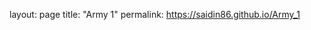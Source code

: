layout: page
title: "Army 1"
permalink: https://saidin86.github.io/Army_1

<html>
    <head>
        <meta name="viewport" content="width=670"> 
        <style>

            body.battlescribe {
                margin: 0px;
                padding: 0px;
                border-width: 0px;
            }

            div.battlescribe {
                margin-top: 0px;
                margin-bottom: 0px;
                margin-left: auto;
                margin-right: auto;
                padding: 8px;
                border-width: 0px;
                
                font-family: sans-serif;
                font-size: 12px;
                color: #444444;
                text-align: left;
            }

            div.battlescribe h1,
            div.battlescribe h2,
            div.battlescribe h3,
            div.battlescribe h4 {
                margin: 0px;
                padding: 0px;
                border-width: 0px;
            }

            div.battlescribe h1 {
                margin: 8px 0px 0px 0px;
                
                font-size: 16px;
            }

            div.battlescribe h2 {
                font-size: 15px;
            }

            div.battlescribe h3 {
                font-size: 14px;
            }

            div.battlescribe h4 {
                font-size: 13px;
            }

            div.battlescribe div.summary {
                margin: 16px 0px 0px 0px;
                padding: 0px;
                border-width: 0px;
            }

            div.battlescribe ul {
                margin: 0px 0px 0px 16px;
                padding: 0px;
                border-width: 0px;
                
                list-style-image: none;
                list-style-position: outside;
                list-style-type: none;
            }

            div.battlescribe li {
                margin: 8px 0px 0px 0px;
                padding: 0px;
                border-width: 0px;
            }

            div.battlescribe li.force {
                margin: 24px 0px 0px 0px;
                padding: 0px;
                border-width: 0px;
            }

            div.battlescribe li.category {
                margin: 16px 0px 0px 0px;
                padding: 0px;
                border-width: 0px;
            }

            div.battlescribe li.rootselection {
                margin: 16px 0px 0px 0px;
                padding: 8px;
                border-width: 1px;
                border-style: solid;
                border-color: #BBBBBB;
                
                page-break-inside: avoid;
            }

            div.battlescribe p {
                margin: 4px 0px 0px 16px;
                padding: 0px;
                border-width: 0px;
                
                font-size: 12px;
            }

            div.battlescribe p.category-names {
            }

            div.battlescribe p.rule-names {
            }

            div.battlescribe p.profile-names {
            }

            div.battlescribe table {
                margin: 8px 0px 0px 16px;
                padding: 0px;
                border-collapse: collapse;
                
                font-size: 12px;
                color: #444444;
                
                page-break-inside: avoid;
            }

            div.battlescribe tr {
                border-width: 1px;
                border-style: solid;
                border-color: #BBBBBB;
            }

            div.battlescribe th {
                padding: 4px;
                margin: 0px;
                border-width: 0px;
                
                font-weight: bold;
                text-align: left;
            }

            div.battlescribe td {
                padding: 4px;
                margin: 0px;
                border-width: 0px;
                
                text-align: left;
            }

            div.battlescribe td.profile-name {
                font-weight: bold;
            }

            div.battlescribe td.statistic-name {
                font-weight: bold;
            }

            div.battlescribe table.statistics {
            }

            div.battlescribe table.statistics tr.subtotal {
                font-weight: bold;
            }

            div.battlescribe table.statistics tr.total {
                font-size: 13px;
                font-weight: bold;
            }

            div.battlescribe table.statistics th {
                border-width: 1px;
                border-style: solid;
                border-color: #BBBBBB;
                
                font-size: 13px;
                text-align: right;
            }

            div.battlescribe table.statistics th.center {
                text-align: center;
            }

            div.battlescribe table.statistics td {
                border-width: 1px;
                border-style: solid;
                border-color: #BBBBBB;
                
                text-align: right;
            }

            div.battlescribe span.bold {
                font-weight: bold;
            }

            div.battlescribe span.italic {
                font-style: italic;
            }

            div.battlescribe span.caps {
                font-variant: small-caps;
            }
        </style>

    </head>
    <body class="battlescribe">
        <div class="battlescribe">
            <h1>40k party army2 (Warhammer 40,000 9th Edition) [-2CP]</h1>
            <ul>
            <li class="force">
                <h2>Patrol Detachment -2CP (Imperium - Adeptus Custodes) [-2CP]</h2>
                <ul>
                    <li class="category">
                        <h3>Configuration [-2CP]</h3>
                        <ul>
                            <li class="rootselection">
                                <h4>Detachment Command Cost [-2CP]</h4>
                                <p class="category-names">
                                    <span class="bold">Categories:</span> <span class="caps">Configuration</span>
                                </p>

                            </li>
                            <li class="rootselection">
                                <h4>Detachment Type / Shield Host</h4>
                                <p>
                                    <span class="bold">Selections:</span> Adeptus Custodes, Emperor's Chosen
                                </p>
                                <p class="category-names">
                                    <span class="bold">Categories:</span> <span class="caps">Configuration, Faction: Emperor's Chosen</span>
                                </p>
                                <p class="rule-names">
                                    <span class="bold">Rules:</span> <span class="italic">Adeptus Custodes, Emperor's Legion, Host of Heroes, Shield Host Fighting Style, Watchers of the Throne</span>
                                </p>
                                <p class="profile-names">
                                    <span class="bold">Abilities:</span> <span class="italic">Shield Host Fighting Style: Magna Imperator</span>
                                </p>
                                    <br>
                                    <table cellspacing="-1">
                                        <tr>
                                            <th>Abilities</th>
                                            <th>Description</th>
                                            <th>Ref</th>
                                        </tr>
                                        <tr>
                                            <td class="profile-name">Shield Host Fighting Style: Magna Imperator</td>
                                            <td>Trait 1: Each time a unit with this trait is selected to shoot or fight, you can re-roll one hit roll or one wound roll when resolving that unit's attacks.<br/>
                                            Trait 2: Each time a model in a unit with this trait would lose a wound as a result of a mortal wound, roll one D6: on a 4+, that wound is not lost.<br/>
                                            <br/>
                                            Martial Ka'tah: Rendax</td>
                                            <td>
                                                Codex: Adeptus Custodes p54
                                            </td>
                                        </tr>
                                    </table>

                            </li>
                        </ul>
                    </li>

                </ul>
            </li>

            </ul>



            <div class="summary">
                <h2>Selection Rules</h2>
                <p>
                    <span class="bold">Adeptus Custodes:</span>
                     - ADEPTUS CUSTODES Deatchments gain the Emperor's Legion, Host of Heroes and Watchers of the Throne abilities.<br/>
                    - ADEPTUS CUSTODES units in ADEPTUS CUSTODES Detachments gain the Shield Host Fighting Style ability.<br/>
                    - ADEPTUS CUSTODES INFANTRY and ANATHEMA PSYKANA Troops units in ADEPTUS CUSTODES Detachments gain the Objective Secured ability (this ability is described int he Warhammer 40,000 Core Book).<br/>
                    - Each ADEPTUS CUSTODES model counts as one additional model when determining control of an objective marker. This is cumulative with any other rules that makes them count as additional models.<br/>
                    - For the purposes of determining whether all units in an ADEPTUS CUSTODES Detachment have a Faction keyword in common, ANATHEMA PSYKANA units in that Detachment are treated as having the ADEPTUS CUSTODES Faction keyword.
                     (Codex: Adeptus Custodes p52)
                </p>
                <p>
                    <span class="bold">Emperor's Legion:</span>
                     - You cannot include more ANATHEMA PSYKANA Troops units than you do ADEPTUS CUSTODES Troops units in each ADEPTUS CUSTODES Detachment from your army.<br/>
                    - You cannot include more ANATHEMA PSYKANA HQ units than you do ADEPTUS CUSTODES HQ units in each ADEPTUS CUSTODES Detachment from your army.<br/>
                    - You cannot select an ANATHEMA PSYKANA model as your WARLORD.
                     (Codex: Adeptus Custodes p52)
                </p>
                <p>
                    <span class="bold">Host of Heroes:</span>
                     You can include a maximum of one of each type of SHIELD-CAPTAIN (i.e. GUARDIAN, ALLARUS and VERTUS) unit in each ADEPTUS CUSTODES Detachment from your army.
                     (Codex: Adeptus Custodes p52)
                </p>
                <p>
                    <span class="bold">Shield Host Fighting Style:</span>
                     Each shield host has its own way of waging war, suited to its particular combat traits. All ADEPTUS CUSTODES units with this ability, and all the models in them, gain a shield host fighting style so long as every unit in their Detachment that is assigned to a shield host is assigned to the same shield host. The fighting style gained depends upon which shield host they are assigned to, as shown on the following pages.
                     (Codex: Adeptus Custodes p52)
                </p>
                <p>
                    <span class="bold">Watchers of the Throne:</span>
                     For the purposes of the Look Out, Sir rule, each ADEPTUS CUSTODES INFANTRY and ADEPTUS CUSTODES BIKER model counts as 2 models for friendly ADEPTUS CUSTODES CHARACTER models of the same &lt;SHIELD HOST&gt;.
                     (Codex: Adeptus Custodes p52)
                </p>
            </div>
            <br>
            <p>Created with <a href="https://www.battlescribe.net">BattleScribe</a></p>
        </div>
    </body>
</html>
